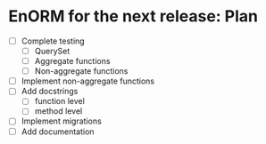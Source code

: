 # EnORM for the next release: Plan

* [ ] Complete testing
  * [ ] QuerySet
  * [ ] Aggregate functions
  * [ ] Non-aggregate functions
* [ ] Implement non-aggregate functions
* [ ] Add docstrings
  * [ ] function level
  * [ ] method level
* [ ] Implement migrations
* [ ] Add documentation